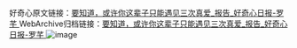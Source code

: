 好奇心原文链接：[要知道，或许你这辈子只能遇见三次真爱_报告_好奇心日报-罗芊 ](https://www.qdaily.com/articles/12264.html)
WebArchive归档链接：[要知道，或许你这辈子只能遇见三次真爱_报告_好奇心日报-罗芊 ](http://web.archive.org/web/20190623172152/https://www.qdaily.com/articles/12264.html)
![image](http://ww3.sinaimg.cn/large/007d5XDply1g3wi4crsq5j30u033gwxu)